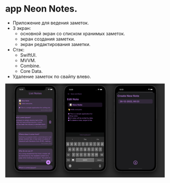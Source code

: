 # app Neon Notes.

- Приложение для ведения заметок.
- 3 экран:
    - основной экран со списком хранимых заметок.
    - экран создания заметки.
    - экран редактирования заметки.
- Стэк: 
    - SwiftUI.
    - MVVM.
    - Combine.
    - Core Data.
- Удаление заметок по свайпу влево.


<p align="center">
<img src="https://github.com/iamalexmih/notesSwiftUI/blob/main/screenShots/1_mainScreen.png" 
alt="screenshots main Screen App" width="1000" />
</p>
